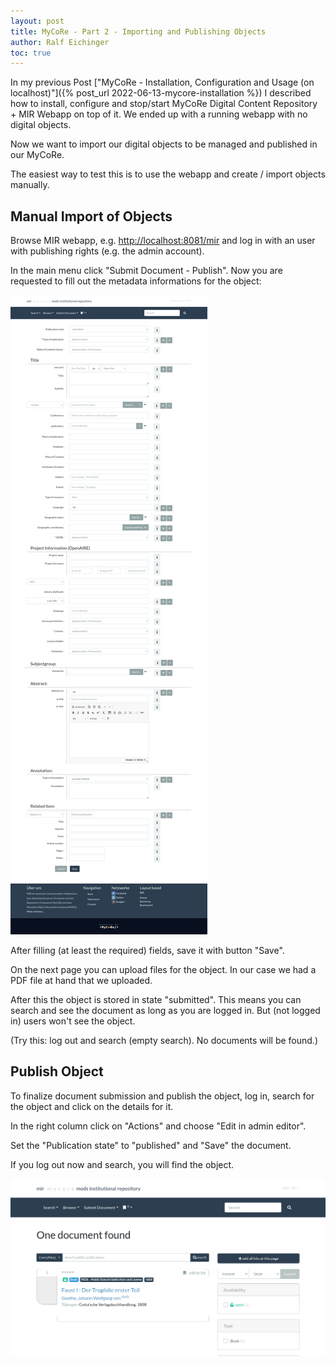```yaml
---
layout: post
title: MyCoRe - Part 2 - Importing and Publishing Objects
author: Ralf Eichinger
toc: true
---
```


In my previous Post ["MyCoRe - Installation, Configuration and Usage (on localhost)"]({% post_url 2022-06-13-mycore-installation %}) I described how to install,
configure and stop/start MyCoRe Digital Content Repository + MIR Webapp on top of it.
We ended up with a running webapp with no digital objects.

Now we want to import our digital objects to be managed and published in our MyCoRe.

The easiest way to test this is to use the webapp and create / import objects manually.

## Manual Import of Objects

Browse MIR webapp, e.g. <http://localhost:8081/mir> and log in with an user with publishing rights (e.g. the admin account).

In the main menu click "Submit Document - Publish".
Now you are requested to fill out the metadata informations for the object:

![MIR Submit Object](/assets/topics/server/mycore/mir-submit-object-01.png)

After filling (at least the required) fields, save it with button "Save".

On the next page you can upload files for the object.
In our case we had a PDF file at hand that we uploaded.

After this the object is stored in state "submitted". This means you can search and see the document
as long as you are logged in. But (not logged in) users won't see the object.

(Try this: log out and search (empty search). No documents will be found.)

## Publish Object

To finalize document submission and publish the object, log in, search for the object and click on the details for it.

In the right column click on "Actions" and choose "Edit in admin editor".

Set the "Publication state" to "published" and "Save" the document.

If you log out now and search, you will find the object.

![MIR Publish Object](/assets/topics/server/mycore/mir-submit-object-02.png)
